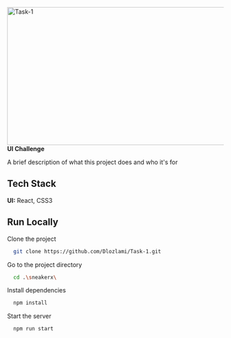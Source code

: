 <img src="https://socialify.git.ci/Dlozlami/Task-1/image?language=1&name=1&owner=1&stargazers=1&theme=Light" alt="Task-1" width="640" height="320" />
<strong>UI Challenge</strong>

A brief description of what this project does and who it's for


## Tech Stack

**UI:** React, CSS3




## Run Locally

Clone the project

```bash
  git clone https://github.com/Dlozlami/Task-1.git
```

Go to the project directory

```bash
  cd .\sneakerx\
```

Install dependencies

```bash
  npm install
```

Start the server

```bash
  npm run start
```

